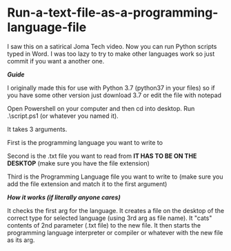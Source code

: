 # Run-a-text-file-as-a-programming-language-file
I saw this on a satirical Joma Tech video. Now you can run Python scripts typed in Word. I was too lazy to try to make other languages work so just commit if you want a another one.

***Guide***


I originally made this for use with Python 3.7 (python37 in your files) so if you have some other version just download 3.7 or edit the file with notepad


Open Powershell on your computer and then cd into desktop. Run .\script.ps1 (or whatever you named it).


It takes 3 arguments.


First is the programming language you want to write to


Second is the .txt file you want to read from **IT HAS TO BE ON THE DESKTOP** (make sure you have the file extension)


Third is the Programming Language file you want to write to (make sure you add the file extension and match it to the first argument)


***How it works (if literally anyone cares)***

It checks the first arg for the language.
It creates a file on the desktop of the correct type for selected language (using 3rd arg as file name).
It "cats" contents of 2nd parameter (.txt file) to the new file.
It then starts the programming language interpreter or compiler or whatever with the new file as its arg.
